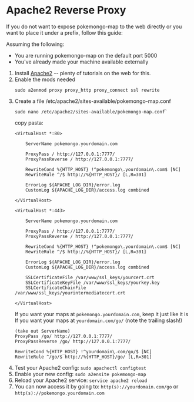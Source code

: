 # Apache2 Reverse Proxy

If you do not want to expose pokemongo-map to the web directly or you want to place it under a prefix, follow this guide:

Assuming the following:

 * You are running pokemongo-map on the default port 5000
 * You've already made your machine available externally

1. Install [Apache2](https://httpd.apache.org/docs/current/install.html) -- plenty of tutorials on the web for this.
2. Enable the mods needed
   ```
   sudo a2enmod proxy proxy_http proxy_connect ssl rewrite
   ```
3. Create a file /etc/apache2/sites-available/pokemongo-map.conf
   ```
   sudo nano /etc/apache2/sites-available/pokemongo-map.conf`
   ```
   copy pasta:
   ```
   <VirtualHost *:80>

       ServerName pokemongo.yourdomain.com

       ProxyPass / http://127.0.0.1:7777/
       ProxyPassReverse / http://127.0.0.1:7777/

       RewriteCond %{HTTP_HOST} !^pokemongo\.yourdomain\.com$ [NC]
       RewriteRule ^/$ http://%{HTTP_HOST}/ [L,R=301]

       ErrorLog ${APACHE_LOG_DIR}/error.log
       CustomLog ${APACHE_LOG_DIR}/access.log combined

   </VirtualHost>

   <VirtualHost *:443>

       ServerName pokemongo.yourdomain.com

       ProxyPass / http://127.0.0.1:7777/
       ProxyPassReverse / http://127.0.0.1:7777/

       RewriteCond %{HTTP_HOST} !^pokemongo\.yourdomain\.com$ [NC]
       RewriteRule ^/$ http://%{HTTP_HOST}/ [L,R=301]

       ErrorLog ${APACHE_LOG_DIR}/error.log
       CustomLog ${APACHE_LOG_DIR}/access.log combined

       SSLCertificateFile /var/www/ssl_keys/yourcert.crt
       SSLCertificateKeyFile /var/www/ssl_keys/yourkey.key
       SSLCertificateChainFile /var/www/ssl_keys/yourintermediatecert.crt

   </VirtualHost>
   ```
   If you want your maps at `pokemongo.yourdomain.com`, keep it just like it is
   If you want your maps at `yourdomain.com/go/` (note the trailing slash!)
   ```
   (take out ServerName)
   ProxyPass /go/ http://127.0.0.1:7777/
   ProxyPassReverse /go/ http://127.0.0.1:7777/

   RewriteCond %{HTTP_HOST} !^yourdomain\.com/go/$ [NC]
   RewriteRule ^/go/$ http://%{HTTP_HOST}/go/ [L,R=301]
   ```
4. Test your Apache2 config: `sudo apachectl configtest`
5. Enable your new config: `sudo a2ensite pokemongo-map`
6. Reload your Apache2 service: `service apache2 reload`
7. You can now access it by going to: `http(s)://yourdomain.com/go` or `http(s)://pokemongo.yourdomain.com`
